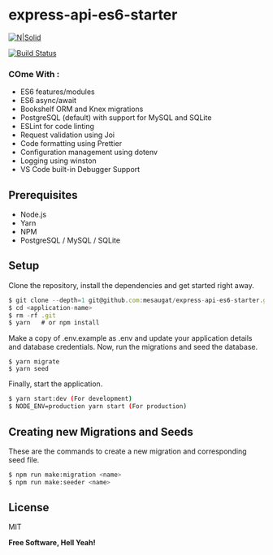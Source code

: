 # express-api-es6-starter

[![N|Solid](https://camo.githubusercontent.com/3e864f6bece2c600de7b41588068a4b7ba0732bab937ae89603e2eb2cdf75929/68747470733a2f2f692e696d6775722e636f6d2f716541627874512e706e67)](https://nodesource.com/products/nsolid)

[![Build Status](https://travis-ci.org/joemccann/dillinger.svg?branch=master)]()

### COme With :

- ES6 features/modules
- ES6 async/await
- Bookshelf ORM and Knex migrations
- PostgreSQL (default) with support for MySQL and SQLite
- ESLint for code linting
- Request validation using Joi
- Code formatting using Prettier
- Configuration management using dotenv
- Logging using winston
- VS Code built-in Debugger Support

## Prerequisites
- Node.js
- Yarn
- NPM
- PostgreSQL / MySQL / SQLite

## Setup
Clone the repository, install the dependencies and get started right away.
```js
$ git clone --depth=1 git@github.com:mesaugat/express-api-es6-starter.git <application-name>
$ cd <application-name>
$ rm -rf .git
$ yarn   # or npm install
```

Make a copy of .env.example as .env and update your application details and database credentials. Now, run the migrations and seed the database.
```
$ yarn migrate
$ yarn seed
```

Finally, start the application.
```sh
$ yarn start:dev (For development)
$ NODE_ENV=production yarn start (For production)
```
## Creating new Migrations and Seeds
These are the commands to create a new migration and corresponding seed file.
```sh
$ npm run make:migration <name>
$ npm run make:seeder <name>
```



## License

MIT

**Free Software, Hell Yeah!**


